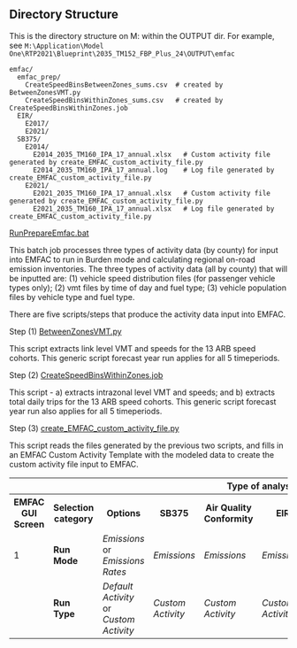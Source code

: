 
## Directory Structure

This is the directory structure on M: within the OUTPUT dir.
For example, see `M:\Application\Model One\RTP2021\Blueprint\2035_TM152_FBP_Plus_24\OUTPUT\emfac`

```
emfac/
  emfac_prep/
    CreateSpeedBinsBetweenZones_sums.csv  # created by BetweenZonesVMT.py
    CreateSpeedBinsWithinZones_sums.csv   # created by CreateSpeedBinsWithinZones.job
  EIR/
    E2017/
    E2021/
  SB375/
    E2014/
      E2014_2035_TM160_IPA_17_annual.xlsx   # Custom activity file generated by create_EMFAC_custom_activity_file.py
      E2014_2035_TM160_IPA_17_annual.log    # Log file generated by create_EMFAC_custom_activity_file.py
    E2021/
      E2021_2035_TM160_IPA_17_annual.xlsx   # Custom activity file generated by create_EMFAC_custom_activity_file.py
      E2021_2035_TM160_IPA_17_annual.xlsx   # Log file generated by create_EMFAC_custom_activity_file.py

```

[RunPrepareEmfac.bat](../../RunPrepareEmfac.bat)

This batch job processes three types of activity data (by county) for input into EMFAC to run in Burden mode 
and calculating regional on-road emission inventories.  The three types of activity data (all by county) that will 
be inputted are: (1) vehicle speed distribution files (for passenger vehicle types only); (2) vmt files by time of 
day and fuel type; (3) vehicle population files by vehicle type and fuel type.

There are five scripts/steps that produce the activity data input into EMFAC. 

Step (1) [BetweenZonesVMT.py](BetweenZonesVMT.py)

This script extracts link level VMT and speeds for the 13 ARB speed cohorts.
This generic script forecast year run applies for all 5 timeperiods.      

Step (2) [CreateSpeedBinsWithinZones.job](CreateSpeedBinsWithinZones.job)

This script - a) extracts intrazonal level VMT and speeds; and b) extracts total daily trips for the 13 ARB speed cohorts. This generic script forecast year run also applies for all 5 timeperiods.      

Step (3) [create_EMFAC_custom_activity_file.py](create_EMFAC_custom_activity_file.py)

This script reads the files generated by the previous two scripts, and 
fills in an EMFAC Custom Activity Template with the modeled data to create
the custom activity file input to EMFAC.


<table>
<tr>
  <th colspan="3"></th>
  <th colspan="4">Type of analysis</th>
</tr>
<tr>
  <th>EMFAC GUI Screen</th>
  <th>Selection category</th>
  <th>Options</th>
  <th>SB375</th>
  <th>Air Quality Conformity</th>
  <th>EIR</th>
  <th>Misc (Project Performance, Horizon, etc)</th>
</tr>
<tr>
  <td>1</td>
  <td><strong>Run Mode</strong></td>
  <td><em>Emissions</em> or <em>Emissions Rates</em></td>
  <td><em>Emissions</em></td>
  <td><em>Emissions</em></td>
  <td><em>Emissions</em></td>
  <td>either</td>
</tr>
<tr>
  <td></td>
  <td><strong>Run Type</strong></td>
  <td><em>Default Activity</em> or <em>Custom Activity</em></td>
  <td><em>Custom Activity</em></td>
  <td><em>Custom Activity</em></td>
  <td><em>Custom Activity</em></td>
  <td><em>Custom Activity</em></td>
</tr>
</table>
